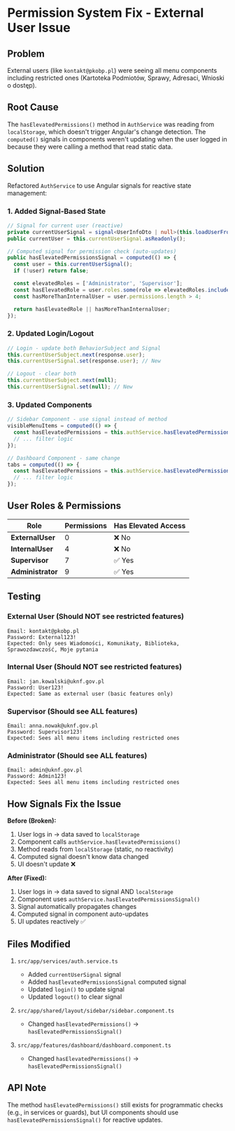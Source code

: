 # Permission System Fix - External User Issue

## Problem

External users (like `kontakt@pkobp.pl`) were seeing all menu components including restricted ones (Kartoteka Podmiotów, Sprawy, Adresaci, Wnioski o dostęp).

## Root Cause

The `hasElevatedPermissions()` method in `AuthService` was reading from `localStorage`, which doesn't trigger Angular's change detection. The `computed()` signals in components weren't updating when the user logged in because they were calling a method that read static data.

## Solution

Refactored `AuthService` to use Angular signals for reactive state management:

### 1. Added Signal-Based State
```typescript
// Signal for current user (reactive)
private currentUserSignal = signal<UserInfoDto | null>(this.loadUserFromStorage());
public currentUser = this.currentUserSignal.asReadonly();

// Computed signal for permission check (auto-updates)
public hasElevatedPermissionsSignal = computed(() => {
  const user = this.currentUserSignal();
  if (!user) return false;

  const elevatedRoles = ['Administrator', 'Supervisor'];
  const hasElevatedRole = user.roles.some(role => elevatedRoles.includes(role));
  const hasMoreThanInternalUser = user.permissions.length > 4;

  return hasElevatedRole || hasMoreThanInternalUser;
});
```

### 2. Updated Login/Logout
```typescript
// Login - update both BehaviorSubject and Signal
this.currentUserSubject.next(response.user);
this.currentUserSignal.set(response.user); // New

// Logout - clear both
this.currentUserSubject.next(null);
this.currentUserSignal.set(null); // New
```

### 3. Updated Components
```typescript
// Sidebar Component - use signal instead of method
visibleMenuItems = computed(() => {
  const hasElevatedPermissions = this.authService.hasElevatedPermissionsSignal(); // Changed
  // ... filter logic
});

// Dashboard Component - same change
tabs = computed(() => {
  const hasElevatedPermissions = this.authService.hasElevatedPermissionsSignal(); // Changed
  // ... filter logic
});
```

## User Roles & Permissions

| Role | Permissions | Has Elevated Access |
|------|------------|---------------------|
| **ExternalUser** | 0 | ❌ No |
| **InternalUser** | 4 | ❌ No |
| **Supervisor** | 7 | ✅ Yes |
| **Administrator** | 9 | ✅ Yes |

## Testing

### External User (Should NOT see restricted features)
```
Email: kontakt@pkobp.pl
Password: External123!
Expected: Only sees Wiadomości, Komunikaty, Biblioteka, Sprawozdawczość, Moje pytania
```

### Internal User (Should NOT see restricted features)
```
Email: jan.kowalski@uknf.gov.pl
Password: User123!
Expected: Same as external user (basic features only)
```

### Supervisor (Should see ALL features)
```
Email: anna.nowak@uknf.gov.pl
Password: Supervisor123!
Expected: Sees all menu items including restricted ones
```

### Administrator (Should see ALL features)
```
Email: admin@uknf.gov.pl
Password: Admin123!
Expected: Sees all menu items including restricted ones
```

## How Signals Fix the Issue

**Before (Broken):**
1. User logs in → data saved to `localStorage`
2. Component calls `authService.hasElevatedPermissions()`
3. Method reads from `localStorage` (static, no reactivity)
4. Computed signal doesn't know data changed
5. UI doesn't update ❌

**After (Fixed):**
1. User logs in → data saved to signal AND `localStorage`
2. Component uses `authService.hasElevatedPermissionsSignal()`
3. Signal automatically propagates changes
4. Computed signal in component auto-updates
5. UI updates reactively ✅

## Files Modified

1. `src/app/services/auth.service.ts`
   - Added `currentUserSignal` signal
   - Added `hasElevatedPermissionsSignal` computed signal
   - Updated `login()` to update signal
   - Updated `logout()` to clear signal

2. `src/app/shared/layout/sidebar/sidebar.component.ts`
   - Changed `hasElevatedPermissions()` → `hasElevatedPermissionsSignal()`

3. `src/app/features/dashboard/dashboard.component.ts`
   - Changed `hasElevatedPermissions()` → `hasElevatedPermissionsSignal()`

## API Note

The method `hasElevatedPermissions()` still exists for programmatic checks (e.g., in services or guards), but UI components should use `hasElevatedPermissionsSignal()` for reactive updates.
